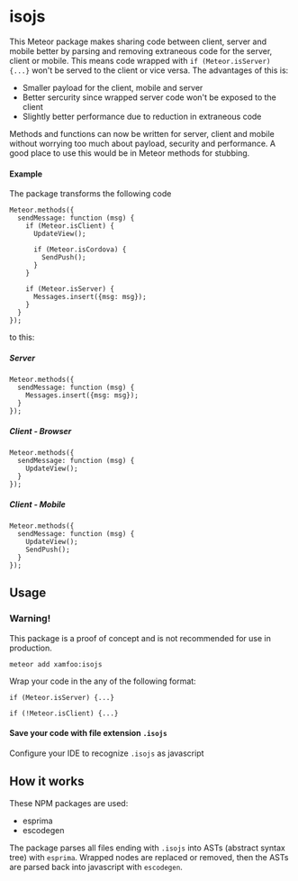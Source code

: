 # isojs

This Meteor package makes sharing code between client, server and mobile
better by parsing and removing extraneous code for the server, client or mobile.
This means code wrapped with `if (Meteor.isServer) {...}` won't be served to
the client or vice versa. The advantages of this is:

- Smaller payload for the client, mobile and server
- Better sercurity since wrapped server code won't be exposed to the client
- Slightly better performance due to reduction in extraneous code

Methods and functions can now be written for server, client and mobile without
worrying too much about payload, security and performance. A good place to use
this would be in Meteor methods for stubbing.

#### Example

The package transforms the following code

    Meteor.methods({
      sendMessage: function (msg) {
        if (Meteor.isClient) {
          UpdateView();

          if (Meteor.isCordova) {
            SendPush();
          }
        }

        if (Meteor.isServer) {
          Messages.insert({msg: msg});
        }
      }
    });

to this:

##### Server

    Meteor.methods({
      sendMessage: function (msg) {
        Messages.insert({msg: msg});
      }
    });

##### Client - Browser

    Meteor.methods({
      sendMessage: function (msg) {
        UpdateView();
      }
    });

##### Client - Mobile
    Meteor.methods({
      sendMessage: function (msg) {
        UpdateView();
        SendPush();
      }
    });


## Usage

### Warning!

This package is a proof of concept and is not recommended for use in
production.

    meteor add xamfoo:isojs

Wrap your code in the any of the following format:

`if (Meteor.isServer) {...}`

`if (!Meteor.isClient) {...}`

#### Save your code with file extension `.isojs`

Configure your IDE to recognize `.isojs` as javascript

## How it works

These NPM packages are used:

- esprima
- escodegen

The package parses all files ending with `.isojs` into ASTs (abstract syntax
tree) with `esprima`. Wrapped nodes are replaced or removed, then the ASTs are
parsed back into javascript with `escodegen`.
